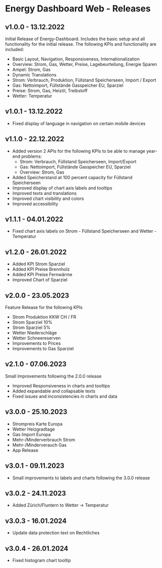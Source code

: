 # Energy Dashboard Web - Releases

## v1.0.0 - 13.12.2022

Initial Release of Energy-Dashboard. Includes the basic setup and all functionality for the initial release. The following KPIs and functionality are included:

- Basic Layout, Navigation, Responsiveness, Internationalization
- Overview: Strom, Gas, Wetter, Preise, Lagebeurteilung, Energie Sparen
- Ampel: Strom, Gas
- Dynamic Translations
- Strom: Verbrauch, Produktion, Füllstand Speicherseen, Import / Export
- Gas: Nettoimport, Füllstände Gasspeicher EU, Sparziel
- Preise: Strom, Gas, Heizöl, Treibstoff
- Wetter: Temperatur

## v1.0.1 - 13.12.2022

- Fixed display of language in navigation on certain mobile devices

## v1.1.0 - 22.12.2022

- Added version 2 APIs for the following KPIs to be able to manage year-end problems:
  - Strom: Verbrauch, Füllstand Speicherseen, Import/Export
  - Gas: Nettoimport, Füllstände Gasspeicher EU, Sparziel
  - Overview: Strom, Gas
- Added Speicherstand at 100 percent capacity for Füllstand Speicherseen
- Improved display of chart axis labels and tooltips
- Improved texts and translations
- Improved chart visibility and colors
- Improved accessibility

## v1.1.1 - 04.01.2022

- Fixed chart axis labels on Strom - Füllstand Speicherseen and Wetter - Temperatur

## v1.2.0 - 26.01.2022

- Added KPI Strom Sparziel
- Added KPI Preise Brennholz
- Added KPI Preise Fernwärme
- Improved Chart of Sparziel

## v2.0.0 - 23.05.2023

Feature Release for the following KPIs

- Strom Produktion KKW CH / FR
- Strom Sparziel 10%
- Strom Sparziel 5%
- Wetter Niederschläge
- Wetter Schneereserven
- Improvements to Prices
- Improvements to Gas Sparziel

## v2.1.0 - 07.06.2023

Small Improvements following the 2.0.0 release

- Improved Responsiveness in charts and tooltips
- Added expandable and collapsable texts
- Fixed issues and inconsistencies in charts and data

## v3.0.0 - 25.10.2023

- Strompreis Karte Europa
- Wetter Heizgradtage
- Gas Import Europa
- Mehr-/Minderverbrauch Strom
- Mehr-/Minderverauch Gas
- App Release

## v3.0.1 - 09.11.2023
- Small improvements to labels and charts following the 3.0.0 release

## v3.0.2 - 24.11.2023
- Added Zürich/Fluntern to Wetter -> Temperatur

## v3.0.3 - 16.01.2024
- Update data protection text on Rechtliches

## v3.0.4 - 26.01.2024
- Fixed histogram chart tooltip